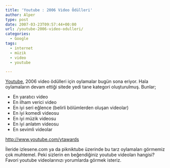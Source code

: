 ```yaml
---
title: 'Youtube : 2006 Video Ödülleri'
author: Alper
type: post
date: 2007-03-23T09:57:44+00:00
url: /youtube-2006-video-odulleri/
categories:
  - Google
tags:
  - internet
  - müzik
  - video
  - youtube

---
```

[Youtube][1], 2006 video ödülleri için oylamalar bugün sona eriyor. Hala oylamaların devam ettiği sitede yedi tane kategori oluşturulmuş. Bunlar;

  * En yaratıcı video
  * En ilham verici video
  * En iyi seri eğlence (belirli bölümlerden oluşan videolar)
  * En iyi komedi videosu
  * En iyi müzik videosu
  * En iyi anlatım videosu
  * En sevimli videolar

<http://www.youtube.com/ytawards> 

İleride izlesene.com ya da pikniktube üzerinde bu tarz oylamaları görmemiz çok muhtemel. Peki sizlerin en beğendiğiniz youtube videoları hangisi? Favori youtube videolarınızı yorumlarda görmek isteriz.

 [1]: http://www.youtube.com